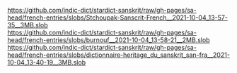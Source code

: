 https://github.com/indic-dict/stardict-sanskrit/raw/gh-pages/sa-head/french-entries/slobs/Stchoupak-Sanscrit-French__2021-10-04_13-57-35__3MB.slob  
https://github.com/indic-dict/stardict-sanskrit/raw/gh-pages/sa-head/french-entries/slobs/burnouf__2021-10-04_13-58-21__2MB.slob  
https://github.com/indic-dict/stardict-sanskrit/raw/gh-pages/sa-head/french-entries/slobs/dictionnaire-heritage_du_sanskrit_san-fra__2021-10-04_13-40-19__3MB.slob  
